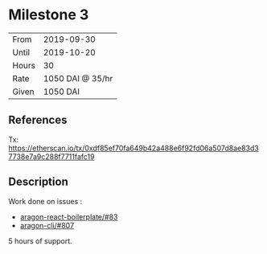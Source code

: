 # Milestone 3

|       |                  |
| ----- | ---------------- |
| From  | 2019-09-30       |
| Until | 2019-10-20       |
| Hours | 30               |
| Rate  | 1050 DAI @ 35/hr |
| Given | 1050 DAI         |

## References

Tx: <https://etherscan.io/tx/0xdf85ef70fa649b42a488e6f92fd06a507d8ae83d37738e7a9c288f7711fafc19>

## Description

Work done on issues :
 - [aragon-react-boilerplate/#83](https://github.com/aragon/aragon-react-boilerplate/pull/83)
 - [aragon-cli/#807](https://github.com/aragon/aragon-cli/pull/807)

 5 hours of support.

